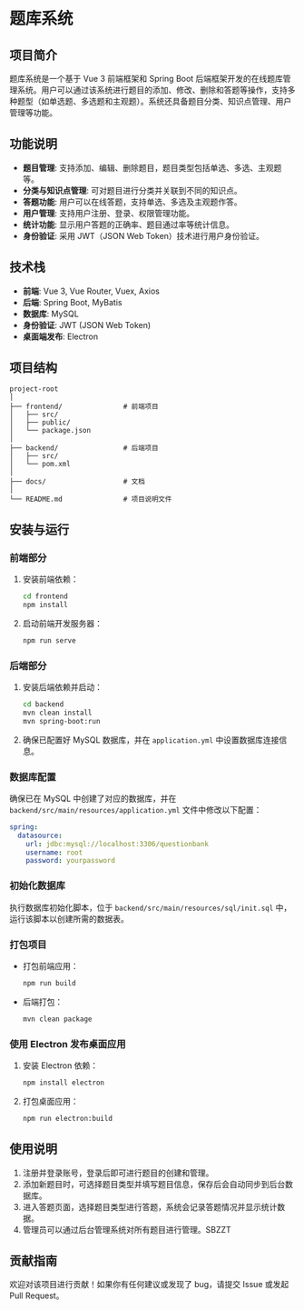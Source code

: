 



# 题库系统

## 项目简介

题库系统是一个基于 Vue 3 前端框架和 Spring Boot 后端框架开发的在线题库管理系统。用户可以通过该系统进行题目的添加、修改、删除和答题等操作，支持多种题型（如单选题、多选题和主观题）。系统还具备题目分类、知识点管理、用户管理等功能。

## 功能说明

- **题目管理**: 支持添加、编辑、删除题目，题目类型包括单选、多选、主观题等。
- **分类与知识点管理**: 可对题目进行分类并关联到不同的知识点。
- **答题功能**: 用户可以在线答题，支持单选、多选及主观题作答。
- **用户管理**: 支持用户注册、登录、权限管理功能。
- **统计功能**: 显示用户答题的正确率、题目通过率等统计信息。
- **身份验证**: 采用 JWT（JSON Web Token）技术进行用户身份验证。

## 技术栈

- **前端**: Vue 3, Vue Router, Vuex, Axios
- **后端**: Spring Boot, MyBatis
- **数据库**: MySQL
- **身份验证**: JWT (JSON Web Token)
- **桌面端发布**: Electron

## 项目结构

```
project-root
│
├── frontend/               # 前端项目
│   ├── src/
│   ├── public/
│   └── package.json
│
├── backend/                # 后端项目
│   ├── src/
│   └── pom.xml
│
├── docs/                   # 文档
│
└── README.md               # 项目说明文件
```

## 安装与运行

### 前端部分

1. 安装前端依赖：
   ```bash
   cd frontend
   npm install
   ```

2. 启动前端开发服务器：
   ```bash
   npm run serve
   ```

### 后端部分

1. 安装后端依赖并启动：
   ```bash
   cd backend
   mvn clean install
   mvn spring-boot:run
   ```

2. 确保已配置好 MySQL 数据库，并在 `application.yml` 中设置数据库连接信息。

### 数据库配置

确保已在 MySQL 中创建了对应的数据库，并在 `backend/src/main/resources/application.yml` 文件中修改以下配置：

```yaml
spring:
  datasource:
    url: jdbc:mysql://localhost:3306/questionbank
    username: root
    password: yourpassword
```

### 初始化数据库

执行数据库初始化脚本，位于 `backend/src/main/resources/sql/init.sql` 中，运行该脚本以创建所需的数据表。

### 打包项目

- 打包前端应用：
  ```bash
  npm run build
  ```

- 后端打包：
  ```bash
  mvn clean package
  ```

### 使用 Electron 发布桌面应用

1. 安装 Electron 依赖：
   ```bash
   npm install electron
   ```

2. 打包桌面应用：
   ```bash
   npm run electron:build
   ```

## 使用说明

1. 注册并登录账号，登录后即可进行题目的创建和管理。
2. 添加新题目时，可选择题目类型并填写题目信息，保存后会自动同步到后台数据库。
3. 进入答题页面，选择题目类型进行答题，系统会记录答题情况并显示统计数据。
4. 管理员可以通过后台管理系统对所有题目进行管理。SBZZT

## 贡献指南

欢迎对该项目进行贡献！如果你有任何建议或发现了 bug，请提交 Issue 或发起 Pull Request。


